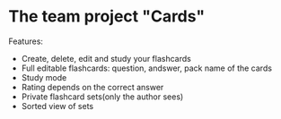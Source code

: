 # The team project "Cards"

Features:

- Create, delete, edit and study your flashcards
- Full editable flashcards: question, andswer, pack name of the cards
- Study mode
- Rating depends on the correct answer
- Private flashcard sets(only the author sees)
- Sorted view of sets



